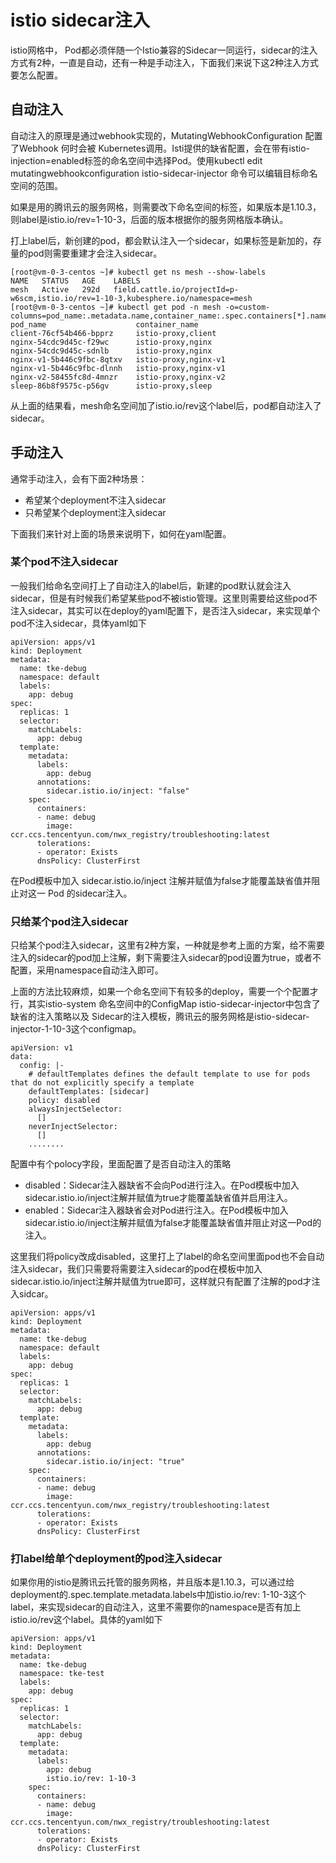 # istio sidecar注入

istio网格中， Pod都必须伴随一个Istio兼容的Sidecar一同运行，sidecar的注入方式有2种，一直是自动，还有一种是手动注入，下面我们来说下这2种注入方式要怎么配置。

## 自动注入

自动注入的原理是通过webhook实现的，MutatingWebhookConfiguration 配置了Webhook 何时会被 Kubernetes调用。Isti提供的缺省配置，会在带有istio-injection=enabled标签的命名空间中选择Pod。使用kubectl edit mutatingwebhookconfiguration istio-sidecar-injector 命令可以编辑目标命名空间的范围。

如果是用的腾讯云的服务网格，则需要改下命名空间的标签，如果版本是1.10.3，则label是istio.io/rev=1-10-3，后面的版本根据你的服务网格版本确认。

打上label后，新创建的pod，都会默认注入一个sidecar，如果标签是新加的，存量的pod则需要重建才会注入sidecar。

```
[root@vm-0-3-centos ~]# kubectl get ns mesh --show-labels
NAME   STATUS   AGE    LABELS
mesh   Active   292d   field.cattle.io/projectId=p-w6scm,istio.io/rev=1-10-3,kubesphere.io/namespace=mesh
[root@vm-0-3-centos ~]# kubectl get pod -n mesh -o=custom-columns=pod_name:.metadata.name,container_name:.spec.containers[*].name
pod_name                    container_name
client-76cf54b466-bpprz     istio-proxy,client
nginx-54cdc9d45c-f29wc      istio-proxy,nginx
nginx-54cdc9d45c-sdnlb      istio-proxy,nginx
nginx-v1-5b446c9fbc-8qtxv   istio-proxy,nginx-v1
nginx-v1-5b446c9fbc-dlnnh   istio-proxy,nginx-v1
nginx-v2-58455fc8d-4mnzr    istio-proxy,nginx-v2
sleep-86b8f9575c-p56gv      istio-proxy,sleep
```

从上面的结果看，mesh命名空间加了istio.io/rev这个label后，pod都自动注入了sidecar。

## 手动注入

通常手动注入，会有下面2种场景：

* 希望某个deployment不注入sidecar
* 只希望某个deployment注入sidecar


下面我们来针对上面的场景来说明下，如何在yaml配置。

### 某个pod不注入sidecar

一般我们给命名空间打上了自动注入的label后，新建的pod默认就会注入sidecar，但是有时候我们希望某些pod不被istio管理。这里则需要给这些pod不注入sidecar，其实可以在deploy的yaml配置下，是否注入sidecar，来实现单个pod不注入sidecar，具体yaml如下

```
apiVersion: apps/v1
kind: Deployment
metadata:
  name: tke-debug
  namespace: default
  labels:
    app: debug
spec:
  replicas: 1
  selector:
    matchLabels:
      app: debug
  template:
    metadata:
      labels:
        app: debug
      annotations:
        sidecar.istio.io/inject: "false"
    spec:
      containers:
      - name: debug
        image: ccr.ccs.tencentyun.com/nwx_registry/troubleshooting:latest
      tolerations:
      - operator: Exists
      dnsPolicy: ClusterFirst
```

在Pod模板中加入 sidecar.istio.io/inject 注解并赋值为false才能覆盖缺省值并阻止对这一 Pod 的sidecar注入。

### 只给某个pod注入sidecar

只给某个pod注入sidecar，这里有2种方案，一种就是参考上面的方案，给不需要注入的sidecar的pod加上注解，剩下需要注入sidecar的pod设置为true，或者不配置，采用namespace自动注入即可。

上面的方法比较麻烦，如果一个命名空间下有较多的deploy，需要一个个配置才行，其实istio-system 命名空间中的ConfigMap istio-sidecar-injector中包含了缺省的注入策略以及 Sidecar的注入模板，腾讯云的服务网格是istio-sidecar-injector-1-10-3这个configmap。

```
apiVersion: v1
data:
  config: |-
    # defaultTemplates defines the default template to use for pods that do not explicitly specify a template
    defaultTemplates: [sidecar]
    policy: disabled
    alwaysInjectSelector:
      []
    neverInjectSelector:
      []
    ........  
```

配置中有个polocy字段，里面配置了是否自动注入的策略

* disabled：Sidecar注入器缺省不会向Pod进行注入。在Pod模板中加入sidecar.istio.io/inject注解并赋值为true才能覆盖缺省值并启用注入。
* enabled：Sidecar注入器缺省会对Pod进行注入。在Pod模板中加入sidecar.istio.io/inject注解并赋值为false才能覆盖缺省值并阻止对这一Pod的注入。

这里我们将policy改成disabled，这里打上了label的命名空间里面pod也不会自动注入sidecar，我们只需要将需要注入sidecar的pod在模板中加入sidecar.istio.io/inject注解并赋值为true即可，这样就只有配置了注解的pod才注入sidcar。

```
apiVersion: apps/v1
kind: Deployment
metadata:
  name: tke-debug
  namespace: default
  labels:
    app: debug
spec:
  replicas: 1
  selector:
    matchLabels:
      app: debug
  template:
    metadata:
      labels:
        app: debug
      annotations:
        sidecar.istio.io/inject: "true"
    spec:
      containers:
      - name: debug
        image: ccr.ccs.tencentyun.com/nwx_registry/troubleshooting:latest
      tolerations:
      - operator: Exists
      dnsPolicy: ClusterFirst
```

### 打label给单个deployment的pod注入sidecar

如果你用的istio是腾讯云托管的服务网格，并且版本是1.10.3，可以通过给deployment的.spec.template.metadata.labels中加istio.io/rev: 1-10-3这个label，来实现sidecar的自动注入，这里不需要你的namespace是否有加上istio.io/rev这个label。具体的yaml如下

```
apiVersion: apps/v1
kind: Deployment
metadata:
  name: tke-debug
  namespace: tke-test
  labels:
    app: debug
spec:
  replicas: 1
  selector:
    matchLabels:
      app: debug
  template:
    metadata:
      labels:
        app: debug
        istio.io/rev: 1-10-3
    spec:
      containers:
      - name: debug
        image: ccr.ccs.tencentyun.com/nwx_registry/troubleshooting:latest
      tolerations:
      - operator: Exists
      dnsPolicy: ClusterFirst
```